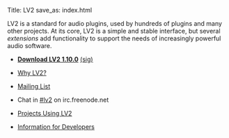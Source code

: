 Title: LV2
save_as: index.html

LV2 is a standard for audio plugins,
used by hundreds of plugins and many other projects.
At its core, LV2 is a simple and stable interface,
but several *extensions* add functionality to support the needs of increasingly powerful audio software.

* [**Download LV2 1.10.0**](http://lv2plug.in/spec/lv2-1.10.0.tar.bz2)
  [(sig)](http://lv2plug.in/spec/lv2-1.10.0.tar.bz2.sig)

* [Why LV2?](pages/why-lv2.html)

* [Mailing List](http://lists.lv2plug.in/listinfo.cgi/devel-lv2plug.in)

* Chat in [#lv2](http://webchat.freenode.net/?channels=lv2) on irc.freenode.net

* [Projects Using LV2](pages/projects.html)

* [Information for Developers](pages/developer-information.html)
